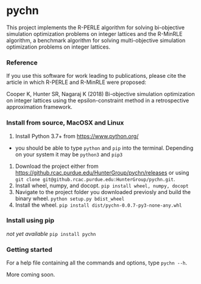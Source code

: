 # pychn

This project implements the R-PERLE algorithm for solving bi-objective simulation optimization problems on integer lattices and the R-MinRLE algorithm, a benchmark algorithm for solving multi-objective simulation optimization problems on integer lattices.

### Reference
If you use this software for work leading to publications, please cite the article in which R-PERLE and R-MinRLE were proposed:

Cooper K, Hunter SR, Nagaraj K (2018) Bi-objective simulation optimization on integer lattices using the epsilon-constraint method in a retrospective approximation framework.

### Install from source, MacOSX and Linux
1. Install Python 3.7+ from https://www.python.org/
  * you should be able to type `python` and `pip` into the terminal. Depending on your system it may be `python3` and `pip3`
1. Download the project either from https://github.rcac.purdue.edu/HunterGroup/pychn/releases or using
 `git clone git@github.rcac.purdue.edu:HunterGroup/pychn.git`.
1. Install wheel, numpy, and docopt.
`pip install wheel, numpy, docopt`
1. Navigate to the project folder you downloaded previosly and build the binary wheel.
`python setup.py bdist_wheel`
1. Install the wheel.
`pip install dist/pychn-0.0.7-py3-none-any.whl`

### Install using pip
*not yet available*
`pip install pychn`

### Getting started
For a help file containing all the commands and options, type `pychn --h`.

More coming soon.

